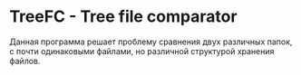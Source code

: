 # TreeFC - Tree file comparator  
Данная программа решает проблему сравнения двух различных папок,
с почти одинаковыми файлами, но различной структурой хранения файлов.
 